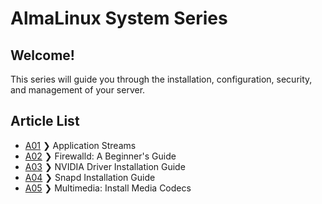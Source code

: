 # AlmaLinux System Series 

Welcome!
----
This series will guide you through the installation, configuration, security, and management of your server. 

**Article List**
----
- [A01](SystemSeriesA01) ❯ Application Streams
- [A02](FirewalldSeriesA01) ❯ Firewalld: A Beginner's Guide
- [A03](SystemSeriesA03) ❯ NVIDIA Driver Installation Guide
- [A04](SystemSeriesA04) ❯ Snapd Installation Guide
- [A05](SystemSeriesA05) ❯ Multimedia: Install Media Codecs

